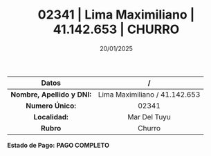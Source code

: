 ﻿---
title: 02341 | Lima Maximiliano | 41.142.653 | CHURRO
date: 20/01/2025
draft: false
tags: ['mar-del-tuyu', 'titular', 'churro']
---

|          **Datos**          |  /  |
|:---------------------------:|:---:|
| **Nombre, Apellido y DNI:** | Lima Maximiliano / 41.142.653 |
|      **Numero Único:**      | 02341 |
|        **Localidad:**       | Mar Del Tuyu |
|          **Rubro**          | Churro |

**Estado de Pago:** **PAGO COMPLETO**
